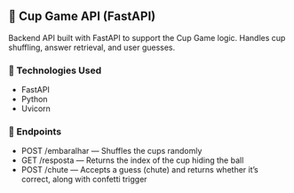 ## 🥤 Cup Game API (FastAPI)
Backend API built with FastAPI to support the Cup Game logic.
Handles cup shuffling, answer retrieval, and user guesses.

### 🧰 Technologies Used
- FastAPI
- Python
- Uvicorn

### 🎯 Endpoints
- POST /embaralhar — Shuffles the cups randomly
- GET /resposta — Returns the index of the cup hiding the ball
- POST /chute — Accepts a guess (chute) and returns whether it’s correct, along with confetti trigger
